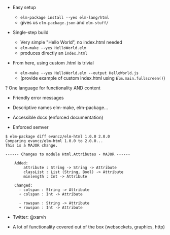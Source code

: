 
* Easy setup
    - `elm-package install --yes elm-lang/html`
    - gives us `elm-package.json` and `elm-stuff/`

* Single-step build
    - Very simple "Hello World", no index.html needed
    - `elm-make --yes HelloWorld.elm`
    - produces directly an `index.html`

* From here, using custom .html is trivial
    - `elm-make --yes HelloWorld.elm --output HelloWorld.js`
    - (provide example of custom index.html using `Elm.main.fullscreen()`)

? One language for functionality AND content


* Friendly error messages

* Descriptive names
    elm-make, elm-package...

* Accessible docs (enforced documentation)

* Enforced semver
```
$ elm-package diff evancz/elm-html 1.0.0 2.0.0
Comparing evancz/elm-html 1.0.0 to 2.0.0...
This is a MAJOR change.

------ Changes to module Html.Attributes - MAJOR ------

    Added:
        attribute : String -> String -> Attribute
        classList : List (String, Bool) -> Attribute
        minlength : Int -> Attribute

    Changed:
      - colspan : String -> Attribute
      + colspan : Int -> Attribute

      - rowspan : String -> Attribute
      + rowspan : Int -> Attribute
```


* Twitter: @xarvh




* A lot of functionality covered out of the box (websockets, graphics, http)
